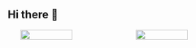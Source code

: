 ## Hi there 👋
<div style="display: flex; justify-content: center; align-items: center;">
  <img src="https://github-readme-stats.vercel.app/api?username=yiaobang&show_icons=true&theme=transparent" style="width: 45%; object-fit: contain;" />
  <img src="https://github-readme-stats.vercel.app/api/top-langs/?username=yiaobang&layout=compact&langs_count=6&text_color=000&icon_color=fff&theme=graywhite" style="width: 45%;height="90%"; object-fit: contain;" />
</div>






<!--
**yiaoBang/yiaoBang** is a ✨ _special_ ✨ repository because its `README.md` (this file) appears on your GitHub profile.

Here are some ideas to get you started:

- 🔭 I’m currently working on ...
- 🌱 I’m currently learning ...
- 👯 I’m looking to collaborate on ...
- 🤔 I’m looking for help with ...
- 💬 Ask me about ...
- 📫 How to reach me: ...
- 😄 Pronouns: ...
- ⚡ Fun fact: ...
-->
